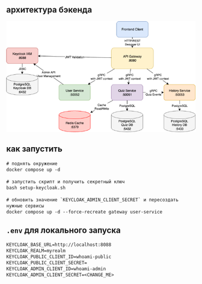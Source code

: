 ## архитектура бэкенда
![image](/whoami.png)
## как запустить
```shell
# поднять окружение
docker compose up -d

# запустить скрипт и получить секретный ключ
bash setup-keycloak.sh

# обновить значение `KEYCLOAK_ADMIN_CLIENT_SECRET` и пересоздать нужные сервисы
docker compose up -d --force-recreate gateway user-service
```
## `.env` для локального запуска
```dotenv
KEYCLOAK_BASE_URL=http://localhost:8088
KEYCLOAK_REALM=myrealm
KEYCLOAK_PUBLIC_CLIENT_ID=whoami-public
KEYCLOAK_PUBLIC_CLIENT_SECRET=
KEYCLOAK_ADMIN_CLIENT_ID=whoami-admin
KEYCLOAK_ADMIN_CLIENT_SECRET=<CHANGE_ME>
```